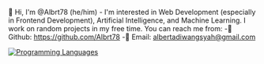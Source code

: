 👋 Hi, I'm @Albrt78 (he/him) - I'm interested in Web Development (especially in Frontend Development),  Artificial Intelligence, and Machine Learning. I work on random projects in my free time. You can reach me from:
-📘 Github: https://github.com/Albrt78
-📧 Email: albertadiwangsyah@gmail.com

[![Programming Languages](https://skillicons.dev/icons?i=js,html,css,bootstrap,sass,python,cpp)](https://skillicons.dev)
<!---
Albrt78/Albrt78 is a ✨ special ✨ repository because its `README.md` (this file) appears on your GitHub profile.
You can click the Preview link to take a look at your changes.
--->
